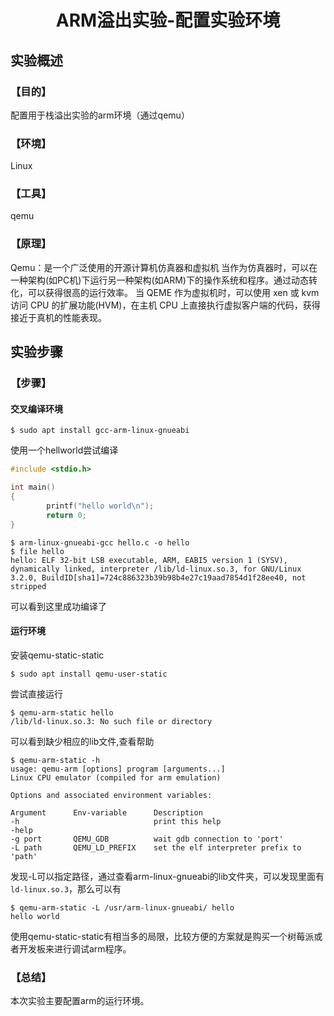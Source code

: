 # <center>ARM溢出实验-配置实验环境</center>

## 实验概述

### 【目的】
配置用于栈溢出实验的arm环境（通过qemu）
### 【环境】
Linux
### 【工具】
qemu
### 【原理】
Qemu：是一个广泛使用的开源计算机仿真器和虚拟机
当作为仿真器时，可以在一种架构(如PC机)下运行另一种架构(如ARM)下的操作系统和程序。通过动态转化，可以获得很高的运行效率。
当 QEME 作为虚拟机时，可以使用 xen 或 kvm 访问 CPU 的扩展功能(HVM)，在主机 CPU 上直接执行虚拟客户端的代码，获得接近于真机的性能表现。
## 实验步骤

### 【步骤】
#### 交叉编译环境
```
$ sudo apt install gcc-arm-linux-gnueabi
```
使用一个hellworld尝试编译
```c
#include <stdio.h>

int main()
{
        printf("hello world\n");
        return 0;
}
```
```
$ arm-linux-gnueabi-gcc hello.c -o hello
$ file hello
hello: ELF 32-bit LSB executable, ARM, EABI5 version 1 (SYSV), dynamically linked, interpreter /lib/ld-linux.so.3, for GNU/Linux 3.2.0, BuildID[sha1]=724c886323b39b98b4e27c19aad7854d1f28ee40, not stripped
```
可以看到这里成功编译了
#### 运行环境
安装qemu-static-static
```
$ sudo apt install qemu-user-static
```
尝试直接运行
```
$ qemu-arm-static hello
/lib/ld-linux.so.3: No such file or directory
```
可以看到缺少相应的lib文件,查看帮助
```
$ qemu-arm-static -h
usage: qemu-arm [options] program [arguments...]
Linux CPU emulator (compiled for arm emulation)

Options and associated environment variables:

Argument      Env-variable      Description
-h                              print this help
-help                           
-g port       QEMU_GDB          wait gdb connection to 'port'
-L path       QEMU_LD_PREFIX    set the elf interpreter prefix to 'path'
```
发现-L可以指定路径，通过查看arm-linux-gnueabi的lib文件夹，可以发现里面有`ld-linux.so.3`，那么可以有
```
$ qemu-arm-static -L /usr/arm-linux-gnueabi/ hello
hello world
```
使用qemu-static-static有相当多的局限，比较方便的方案就是购买一个树莓派或者开发板来进行调试arm程序。

### 【总结】

本次实验主要配置arm的运行环境。
